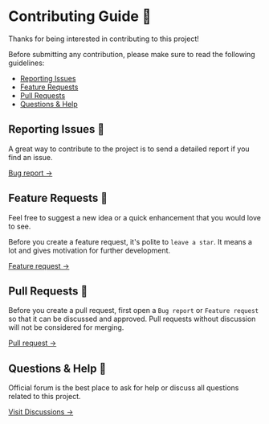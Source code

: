 # Contributing Guide 🤝

Thanks for being interested in contributing to this project!

Before submitting any contribution, please make sure to read the following guidelines:

- [Reporting Issues](#reporting-issues-)
- [Feature Requests](#feature-requests-)
- [Pull Requests](#pull-requests-)
- [Questions & Help](#questions--help-)

## Reporting Issues 🚨

A great way to contribute to the project is to send a detailed report if you find an issue.

[Bug report →](https://github.com/ivodolenc/aspekta/issues/new/choose)

## Feature Requests 🚀

Feel free to suggest a new idea or a quick enhancement that you would love to see.

Before you create a feature request, it's polite to `leave a star`. It means a lot and gives motivation for further development.

[Feature request →](https://github.com/ivodolenc/aspekta/issues/new/choose)

## Pull Requests 🔀

Before you create a pull request, first open a `Bug report` or `Feature request` so that it can be discussed and approved. Pull requests without discussion will not be considered for merging.

[Pull request →](https://github.com/ivodolenc/aspekta/pulls)

## Questions & Help 🙋

Official forum is the best place to ask for help or discuss all questions related to this project.

[Visit Discussions →](https://github.com/ivodolenc/aspekta/discussions)
